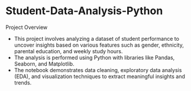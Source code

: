 # Student-Data-Analysis-Python
Project Overview
- This project involves analyzing a dataset of student performance to uncover insights based on various features such as gender, ethnicity, parental education, and weekly study hours. 
- The analysis is performed using Python with libraries like Pandas, Seaborn, and Matplotlib.
- The notebook demonstrates data cleaning, exploratory data analysis (EDA), and visualization techniques to extract meaningful insights and trends.

